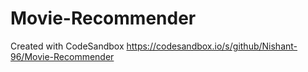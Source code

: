 # Movie-Recommender
Created with CodeSandbox
https://codesandbox.io/s/github/Nishant-96/Movie-Recommender
